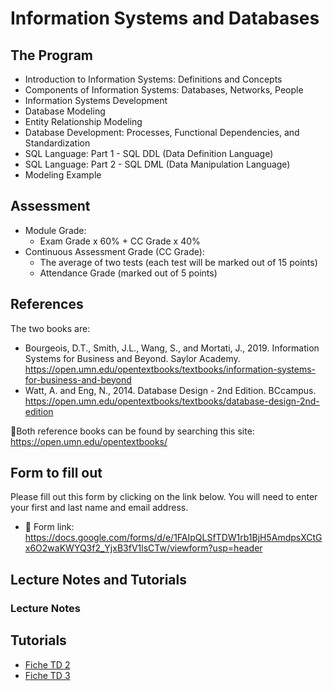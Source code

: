 # Information Systems and Databases
## The Program
- Introduction to Information Systems: Definitions and Concepts
- Components of Information Systems: Databases, Networks, People
- Information Systems Development
- Database Modeling
- Entity Relationship Modeling
- Database Development: Processes, Functional Dependencies, and Standardization
- SQL Language: Part 1 - SQL DDL (Data Definition Language)
- SQL Language: Part 2 - SQL DML (Data Manipulation Language)
- Modeling Example

## Assessment

- Module Grade:
  - Exam Grade x 60% + CC Grade x 40%
- Continuous Assessment Grade (CC Grade):
  - The average of two tests (each test will be marked out of 15 points)
  - Attendance Grade (marked out of 5 points)
 ## References
The two books are:

- Bourgeois, D.T., Smith, J.L., Wang, S., and Mortati, J., 2019. Information Systems for Business and Beyond. Saylor Academy. https://open.umn.edu/opentextbooks/textbooks/information-systems-for-business-and-beyond
- Watt, A. and Eng, N., 2014. Database Design - 2nd Edition. BCcampus. https://open.umn.edu/opentextbooks/textbooks/database-design-2nd-edition

📝Both reference books can be found by searching this site: https://open.umn.edu/opentextbooks/

## Form to fill out
Please fill out this form by clicking on the link below. You will need to enter your first and last name and email address.
- 🔗 Form link: https://docs.google.com/forms/d/e/1FAIpQLSfTDW1rb1BjH5AmdpsXCtGx6O2waKWYQ3f2_YjxB3fV1lsCTw/viewform?usp=header

## Lecture Notes and Tutorials

### Lecture Notes

## Tutorials
- [Fiche TD 2](https://github.com/amina-delali-univ/SIBD-2025-2026/blob/main/Tutorials/Tutorial%202.pdf)
- [Fiche TD 3](https://github.com/amina-delali-univ/SIBD-2025-2026/blob/main/Tutorials/Tutorial%203.pdf)



